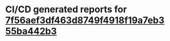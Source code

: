 # CI/CD generated reports for [7f56aef3df463d8749f4918f19a7eb355ba442b3](https://github.com/hydephp/develop/commit/7f56aef3df463d8749f4918f19a7eb355ba442b3)
